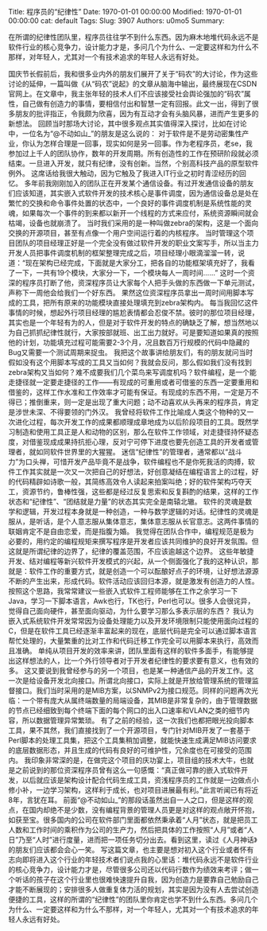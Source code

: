Title: 程序员的“纪律性”
Date: 1970-01-01 00:00:00
Modified: 1970-01-01 00:00:00
cat: default
Tags: 
Slug: 3907
Authors: u0mo5 
Summary: 

在所谓的纪律性团队里，程序员往往学不到什么东西。因为麻木地堆代码永远不是软件行业的核心竞争力，设计能力才是，多问几个为什么、一定要这样和为什么不那样，对年轻人，尤其对一个有技术追求的年轻人永远有好处。


国庆节长假前后，我和很多业内外的朋友们展开了关于“码农”的大讨论，作为这些讨论的延伸，一篇叫做《从“码农”说起》的文章从脑海中输出，最终展现在CSDN官网上。在文章中，我主张年轻的技术人们不应该接受社会舆论强加的“码农”属性，自己做有创造力的事情，要相信付出和智慧一定有回报。此文一出，得到了很多朋友的批评指正，令我颇为欣喜，因为有互动才会有头脑风暴，进而产生更多的新想法。
回顾当时那场大讨论，其中很多观点其实值得深入探讨，比如在讨论中，一位名为“@不动如山_”的朋友是这么说的：
对于软件是不是劳动密集性产业，你认为怎样合理是一回事，现实如何是另一回事。作为老程序员，老se，我参加过上千人的团队协作，数年的开发周期。所有创造性的工作在预研阶段就必须结束。一旦进入开发，就只有纪律，没有创新。当然，个别高科技产品的原型软件例外。
这席话给我很大触动，因为它触及了我进入IT行业之初时青涩经历的回忆。
多年前我刚刚加入的团队正在开发某个通信设备。有过开发通信设备的朋友们应该知道，其实嵌入式软件开发的技术核心是事件调度，因为通信设备总是处在繁忙的交换和命令事件处置的状态中，一个良好的事件调度机制是系统性能的灵魂，如果每次一个事件的到来都以新开一个线程的方式来应付，系统资源瞬间就会枯竭，设备也就崩溃了。
当时我们采用的是一种叫做zebra的架构，这是一个面向交换的开源项目，甚至有点像一个用户空间运行着的内核程序。
当时管理这个项目团队的项目经理正好是一个完全没有做过软件开发的职业文案写手，所以当主力开发人员把事件调度机制的框架整理完成之后，项目经理小眼滴溜溜一转，说道：“现在架构已经完成，下面就是大家分工，把各自的功能框架填充好了，我看了一下，一共有19个模块，大家分一下，一个模块每人一周时间……”
这时一个资深的程序员打断了他，资深程序员让大家每个人把手头做的东西做一下单元测试，声称下一周他会给我们一个好东西。
果然这位资深程序员拿出一周时间用脚本写成的工具，把所有原来的功能模块直接处理填充到zebra架构内。
每当我回忆这件事情的时候，想起外行项目经理的尴尬表情都会忍俊不禁。彼时的那位项目经理，其实也是一个年轻有为的人，但是对于软件开发的特点的确缺乏了解，想当然地以为自己抓抓纪律性就行，大家按部就班、出工出力就好。可是要知道如果真的按照他的计划，功能填充过程可能需要2-3个月，况且数百万行规模的代码中隐藏的Bug又需要一个测试周期来捉虫。
我把这个故事讲给朋友们，有的朋友就问当时假如没有这个用脚本写成的工具又当如何？我就会反问，那么假如我们没有找到zebra架构又当如何？难不成要我们几个菜鸟来写调度机吗？软件编程，是一个能走捷径就一定要走捷径的工作——有现成的可重用或者可借鉴的东西一定要重用和借鉴的，这样工作水准和工作效率才可能有保证。有现成的东西不用，一定是万不得已；推倒重来，则一定是出现了重大问题；动不动喜欢从头再来的程序员，肯定是涉世未深、不得要领的门外汉。
我曾经将软件工作比喻成人类这个物种的又一次进化过程，每次开发工作的成果都顺理成章地成为以后阶段项目的工具。既然学习制造和使用工具正是人和动物的区别，那么在软件工作领域，对走捷径持怀疑态度，对借鉴现成成果持抗拒心理，反对宁可停下进度也要先创造工具的开发者或管理者，就如同软件世界里的大猩猩。
迷信“纪律性”的管理者，通常都以“战斗力”为口头禅，可惜开发产品毕竟不是战争，软件编程也不是你死我活的肉搏，软件工作其实就是一次又一次把自己的好想法，好创意凝结在编程语言上的过程，好的代码精辟如诗歌一般，其简练高效令人读起来拍案叫绝；好的软件架构巧夺天工，资源节约，鲁棒性强，这些都是经过反复思索和反复斟酌的结果，这样的工作状态和“纪律性”、“团结就是力量”的状态其实完全是南辕北辙。
软件的灵魂是数学和逻辑，开发过程本身就是一种创造，一种与数学逻辑的对话。纪律性的灵魂是服从，是听话，是个人意志服从集体意志，集体意志服从长官意志。这两件事情的联姻肯定不是自由恋爱，而是指腹为婚。
我觉得在团队合作中，编程规范是极为必要的，用约定的编程规矩来撰写程序是开发者应该共同维护的良好开发氛围。但这就是所谓纪律的边界了，纪律的覆盖范围，不应该逾越这个边界。
这些年敏捷开发、结对编程等新兴软件开发模式的兴起，从一个侧面强化了我的这种认识，那就是：软件工作的重要方式，就是创造一个可以酝酿好点子的环境，让好想法源源不断的产生出来，形成代码。软件活动应该回归本源，就是激发有创造力的人性。
按照这个思路，我常常建议一些嵌入式软件工程师能够在工作之余学习一下Java，学习一下脚本语言，Awk也行，TK也行，Perl也可以。很多人会很诧异，觉得自己面向硬件，甚至面向驱动，为什么要学习那么多表示层的东西？
我认为嵌入式系统软件开发常常因为设备处理能力以及开发环境限制只能使用面向过程的C，但是在软件工具已经逐渐丰富起来的现在，底层代码是完全可以通过脚本语言帮忙处理的，大量繁重的比对工作和代码迁移工作完全可以用脚本来执行，高效而且准确。
单纯从项目开发的效率来讲，团队里面有这样的软件多面手，有能够提出这样想法的人，比一个外行领导者对于开发者纪律性的要求要有意义，也有效的多。
这又要说到我曾经参与的另一个项目，也是某一种通信产品的开发工作。这一次是给设备开发北向接口。所谓北向接口，实际上就是开放给管理系统的管理监督接口。我们当时采用的是MIB方案，以SNMPv2为接口规范。同样的问题再次光临：一个带有庞大从属终端数量的局端设备，其MIB是非常复杂的，由于管理数据的节点已经细致到每个终端下面的每个网口的出入口速率和VLAN之类的细节内容，所以数据管理异常繁琐。
有了之前的经验，这一次我们也都把眼光投向脚本工具，果不其然，我们直接找到了一个开源项目，专门针对MIB开发了一套基于Perl脚本的处理工具集，把这个工具集稍加调整，就能快速生成满足MIB访问要求的底层数据形态，并且生成的代码有良好的可维护性，冗余度也在可接受的范围内。
我印象非常深的是，在做完这个项目的庆功宴上，项目组的技术大牛，也就是之前说到的那位资深程序员曾有这么一句感慨：“真正做可靠的嵌入式软件开发，以后就应该是架构设计配合代码生成工具，资浅程序员的工作就是一边做点小修小补，一边学习架构，这样利于成长，也对项目进展最有利。”此言听闻已有将近8年，言犹在耳。
前面“@不动如山_”的那段话虽然出自一人之口，但是这样的观点，在国内却绝不是少数，没有编程背景的管理人员更是对这样的观点敞开怀抱，如获至宝。很多国内的公司在软件部门里面都依然秉承着“人月”状态，就是把员工人数和工作时间的乘积作为公司的生产力，然后把具体的工作按照“人月”或者“人日”乃至“人时”进行度量，进而把一项任务切分出去。看到这里，读过《人月神话》的朋友们应该都会会心一笑。
写这篇文章，也主要是想对初入这个行业或者怀有志向即将进入这个行业的年轻技术者们说点我的心里话：堆代码永远不是软件行业的核心竞争力，设计能力才是，尽管很多公司还以代码行数作为绩效来考评；做一个听话的孩子在这个行业里也很难快速提升自我，因为创造力是要靠自己勉励自己才能不断展现的；安排很多人做重复体力活的规划，其实是因为没有人去尝试创造便捷的工具，这样的所谓的“纪律性”的团队里你肯定也学不到什么东西。多问几个为什么、一定要这样和为什么不那样，对一个年轻人，尤其对一个有技术追求的年轻人永远有好处。

